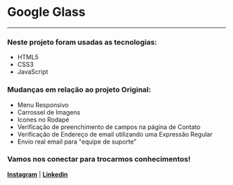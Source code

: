 # Google Glass
***
### Neste projeto foram usadas as tecnologias:
 
* HTML5
* CSS3
* JavaScript
 
 ### Mudanças em relação ao projeto Original:
 
* Menu Responsivo
* Carrossel de Imagens
* Icones no Rodapé
* Verificação de preenchimento de campos na página de Contato
* Verificação de Endereço de email utilizando uma Expressão Regular
* Envio real email para "equipe de suporte"

### Vamos nos conectar para trocarmos conhecimentos!
[**Instagram**](https://instagram.com/ozni_gabriel) | [**Linkedin**](https://www.linkedin.com/in/ozni-gabriel/)
